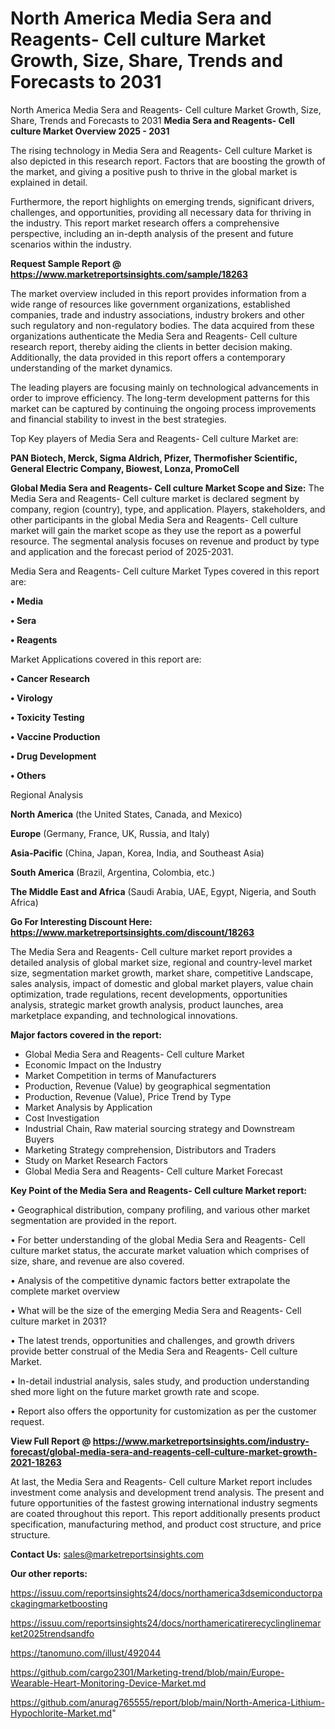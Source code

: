 # North America Media Sera and Reagents- Cell culture Market Growth, Size, Share, Trends and Forecasts to 2031
North America Media Sera and Reagents- Cell culture Market Growth, Size, Share, Trends and Forecasts to 2031
<Strong> Media Sera and Reagents- Cell culture Market Overview 2025 - 2031</strong>

The rising technology in Media Sera and Reagents- Cell culture Market is also depicted in this research report. Factors that are boosting the growth of the market, and giving a positive push to thrive in the global market is explained in detail.

Furthermore, the report highlights on emerging trends, significant drivers, challenges, and opportunities, providing all necessary data for thriving in the industry. This report market research offers a comprehensive perspective, including an in-depth analysis of the present and future scenarios within the industry.

<strong>Request Sample Report @ <a href=https://www.marketreportsinsights.com/sample/18263>https://www.marketreportsinsights.com/sample/18263</a></strong>

The market overview included in this report provides information from a wide range of resources like government organizations, established companies, trade and industry associations, industry brokers and other such regulatory and non-regulatory bodies. The data acquired from these organizations authenticate the Media Sera and Reagents- Cell culture research report, thereby aiding the clients in better decision making. Additionally, the data provided in this report offers a contemporary understanding of the market dynamics.

The leading players are focusing mainly on technological advancements in order to improve efficiency. The long-term development patterns for this market can be captured by continuing the ongoing process improvements and financial stability to invest in the best strategies.

Top Key players of Media Sera and Reagents- Cell culture Market are:

<strong>PAN Biotech, Merck, Sigma Aldrich, Pfizer, Thermofisher Scientific, General Electric Company, Biowest, Lonza, PromoCell</strong>

<strong><b>Global Media Sera and Reagents- Cell culture Market Scope and Size:</b></strong>
The Media Sera and Reagents- Cell culture market is declared segment by company, region (country), type, and application. Players, stakeholders, and other participants in the global Media Sera and Reagents- Cell culture market will gain the market scope as they use the report as a powerful resource. The segmental analysis focuses on revenue and product by type and application and the forecast period of 2025-2031.

Media Sera and Reagents- Cell culture Market Types covered in this report are:

<strong>• Media

• Sera

• Reagents</strong>

Market Applications covered in this report are:

<strong>• Cancer Research

• Virology

• Toxicity Testing

• Vaccine Production

• Drug Development

• Others</strong> 

Regional Analysis

<strong>North America</strong> (the United States, Canada, and Mexico)

<strong>Europe</strong> (Germany, France, UK, Russia, and Italy)

<strong>Asia-Pacific</strong> (China, Japan, Korea, India, and Southeast Asia)

<strong>South America</strong> (Brazil, Argentina, Colombia, etc.)

<strong>The Middle East and Africa</strong> (Saudi Arabia, UAE, Egypt, Nigeria, and South Africa)

<strong>Go For Interesting Discount Here: <a href=https://www.marketreportsinsights.com/discount/18263>https://www.marketreportsinsights.com/discount/18263</a></strong>

The Media Sera and Reagents- Cell culture market report provides a detailed analysis of global market size, regional and country-level market size, segmentation market growth, market share, competitive Landscape, sales analysis, impact of domestic and global market players, value chain optimization, trade regulations, recent developments, opportunities analysis, strategic market growth analysis, product launches, area marketplace expanding, and technological innovations.

<strong><b>Major factors covered in the report:</b></strong>
<ul>
  <li>Global Media Sera and Reagents- Cell culture Market </li>
  <li>Economic Impact on the Industry</li>
  <li>Market Competition in terms of Manufacturers</li>
  <li>Production, Revenue (Value) by geographical segmentation</li>
  <li>Production, Revenue (Value), Price Trend by Type</li>
  <li>Market Analysis by Application</li>
  <li>Cost Investigation</li>
  <li>Industrial Chain, Raw material sourcing strategy and Downstream Buyers</li>
  <li>Marketing Strategy comprehension, Distributors and Traders</li>
  <li>Study on Market Research Factors</li>
  <li>Global Media Sera and Reagents- Cell culture Market Forecast</li>
</ul>

<strong><b>Key Point of the Media Sera and Reagents- Cell culture Market report:</b></strong>

• Geographical distribution, company profiling, and various other market segmentation are provided in the report.

• For better understanding of the global Media Sera and Reagents- Cell culture market status, the accurate market valuation which comprises of size, share, and revenue are also covered.

• Analysis of the competitive dynamic factors better extrapolate the complete market overview

• What will be the size of the emerging Media Sera and Reagents- Cell culture market in 2031?

• The latest trends, opportunities and challenges, and growth drivers provide better construal of the Media Sera and Reagents- Cell culture Market.

• In-detail industrial analysis, sales study, and production understanding shed more light on the future market growth rate and scope.

• Report also offers the opportunity for customization as per the customer request.

<strong><b>View Full Report @ <a href=https://www.marketreportsinsights.com/industry-forecast/global-media-sera-and-reagents-cell-culture-market-growth-2021-18263>https://www.marketreportsinsights.com/industry-forecast/global-media-sera-and-reagents-cell-culture-market-growth-2021-18263</a></b></strong>


At last, the Media Sera and Reagents- Cell culture Market report includes investment come analysis and development trend analysis. The present and future opportunities of the fastest growing international industry segments are coated throughout this report. This report additionally presents product specification, manufacturing method, and product cost structure, and price structure.

<strong>Contact Us:</strong>
sales@marketreportsinsights.com

<strong>Our other reports:</strong>

<a href=https://issuu.com/reportsinsights24/docs/northamerica3dsemiconductorpackagingmarketboosting>https://issuu.com/reportsinsights24/docs/northamerica3dsemiconductorpackagingmarketboosting</a>

<a href=https://issuu.com/reportsinsights24/docs/northamericatirerecyclinglinemarket2025trendsandfo>https://issuu.com/reportsinsights24/docs/northamericatirerecyclinglinemarket2025trendsandfo</a>

<a href=https://tanomuno.com/illust/492044>https://tanomuno.com/illust/492044</a>

<a href=https://github.com/cargo2301/Marketing-trend/blob/main/Europe-Wearable-Heart-Monitoring-Device-Market.md>https://github.com/cargo2301/Marketing-trend/blob/main/Europe-Wearable-Heart-Monitoring-Device-Market.md</a>

<a href=https://github.com/anurag765555/report/blob/main/North-America-Lithium-Hypochlorite-Market.md>https://github.com/anurag765555/report/blob/main/North-America-Lithium-Hypochlorite-Market.md</a>"
